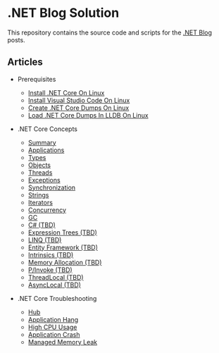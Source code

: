# .NET Blog Solution

This repository contains the source code and scripts for the [.NET Blog](https://medium.com/@meriffa) posts.

## Articles

* Prerequisites

  * [Install .NET Core On Linux](/Resources/Articles/Prerequisites/Install%20.NET%20Core%20On%20Linux.md)
  * [Install Visual Studio Code On Linux](/Resources/Articles/Prerequisites/Install%20Visual%20Studio%20Code%20On%20Linux.md)
  * [Create .NET Core Dumps On Linux](/Resources/Articles/Prerequisites/Create%20.NET%20Core%20Dumps%20On%20Linux.md)
  * [Load .NET Core Dumps In LLDB On Linux](/Resources/Articles/Prerequisites/Load%20.NET%20Core%20Dumps%20In%20LLDB%20On%20Linux.md)

* .NET Core Concepts

  * [Summary](/Resources/Articles/Concepts/.NET%20Core%20Concepts%20(Summary).md)
  * [Applications](/Resources/Articles/Concepts/.NET%20Core%20Concepts%20(Applications).md)
  * [Types](/Resources/Articles/Concepts/.NET%20Core%20Concepts%20(Types).md)
  * [Objects](/Resources/Articles/Concepts/.NET%20Core%20Concepts%20(Objects).md)
  * [Threads](/Resources/Articles/Concepts/.NET%20Core%20Concepts%20(Threads).md)
  * [Exceptions](/Resources/Articles/Concepts/.NET%20Core%20Concepts%20(Exceptions).md)
  * [Synchronization](/Resources/Articles/Concepts/.NET%20Core%20Concepts%20(Synchronization).md)
  * [Strings](/Resources/Articles/Concepts/.NET%20Core%20Concepts%20(Strings).md)
  * [Iterators](/Resources/Articles/Concepts/.NET%20Core%20Concepts%20(Iterators).md)
  * [Concurrency](/Resources/Articles/Concepts/.NET%20Core%20Concepts%20(Concurrency).md)
  * [GC](/Resources/Articles/Concepts/.NET%20Core%20Concepts%20(GC).md)
  * [C# (TBD)](/Resources/Articles/Concepts/.NET%20Core%20Concepts%20(C%23).md)
  * [Expression Trees (TBD)](/Resources/Articles/Concepts/.NET%20Core%20Concepts%20(Expression%20Trees).md)
  * [LINQ (TBD)](/Resources/Articles/Concepts/.NET%20Core%20Concepts%20(LINQ).md)
  * [Entity Framework (TBD)](/Resources/Articles/Concepts/.NET%20Core%20Concepts%20(EF).md)
  * [Intrinsics (TBD)](/Resources/Articles/Concepts/.NET%20Core%20Concepts%20(Intrinsics).md)
  * [Memory Allocation (TBD)](/Resources/Articles/Concepts/.NET%20Core%20Concepts%20(Memory%20Allocation).md)
  * [P/Invoke (TBD)](/Resources/Articles/Concepts/.NET%20Core%20Concepts%20(PInvoke).md)
  * [ThreadLocal<T> (TBD)](/Resources/Articles/Concepts/.NET%20Core%20Concepts%20(ThreadLocal).md)
  * [AsyncLocal<T> (TBD)](/Resources/Articles/Concepts/.NET%20Core%20Concepts%20(AsyncLocal).md)

* .NET Core Troubleshooting

  * [Hub](/Resources/Articles/Troubleshooting/.NET%20Core%20Troubleshooting%20(Hub).md)
  * [Application Hang](/Resources/Articles/Troubleshooting/.NET%20Core%20Troubleshooting%20(Application%20Hang).md)
  * [High CPU Usage](/Resources/Articles/Troubleshooting/.NET%20Core%20Troubleshooting%20(High%20CPU%20Usage).md)
  * [Application Crash](/Resources/Articles/Troubleshooting/.NET%20Core%20Troubleshooting%20(Application%20Crash).md)
  * [Managed Memory Leak](/Resources/Articles/Troubleshooting/.NET%20Core%20Troubleshooting%20(Managed%20Memory%20Leak).md)